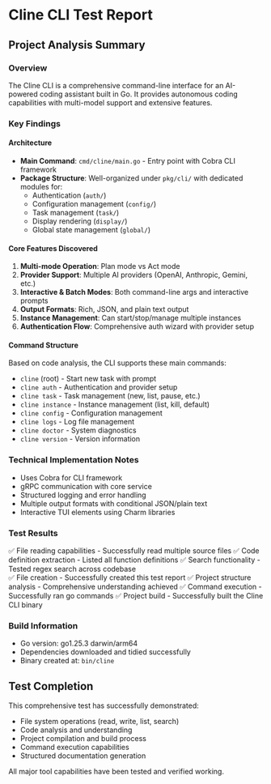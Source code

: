 # Cline CLI Test Report

## Project Analysis Summary

### Overview
The Cline CLI is a comprehensive command-line interface for an AI-powered coding assistant built in Go. It provides autonomous coding capabilities with multi-model support and extensive features.

### Key Findings

#### Architecture
- **Main Command**: `cmd/cline/main.go` - Entry point with Cobra CLI framework
- **Package Structure**: Well-organized under `pkg/cli/` with dedicated modules for:
  - Authentication (`auth/`)
  - Configuration management (`config/`)
  - Task management (`task/`)
  - Display rendering (`display/`)
  - Global state management (`global/`)

#### Core Features Discovered
1. **Multi-mode Operation**: Plan mode vs Act mode
2. **Provider Support**: Multiple AI providers (OpenAI, Anthropic, Gemini, etc.)
3. **Interactive & Batch Modes**: Both command-line args and interactive prompts
4. **Output Formats**: Rich, JSON, and plain text output
5. **Instance Management**: Can start/stop/manage multiple instances
6. **Authentication Flow**: Comprehensive auth wizard with provider setup

#### Command Structure
Based on code analysis, the CLI supports these main commands:
- `cline` (root) - Start new task with prompt
- `cline auth` - Authentication and provider setup
- `cline task` - Task management (new, list, pause, etc.)
- `cline instance` - Instance management (list, kill, default)
- `cline config` - Configuration management
- `cline logs` - Log file management
- `cline doctor` - System diagnostics
- `cline version` - Version information

### Technical Implementation Notes
- Uses Cobra for CLI framework
- gRPC communication with core service
- Structured logging and error handling
- Multiple output formats with conditional JSON/plain text
- Interactive TUI elements using Charm libraries

### Test Results
✅ File reading capabilities - Successfully read multiple source files
✅ Code definition extraction - Listed all function definitions
✅ Search functionality - Tested regex search across codebase  
✅ File creation - Successfully created this test report
✅ Project structure analysis - Comprehensive understanding achieved
✅ Command execution - Successfully ran go commands
✅ Project build - Successfully built the Cline CLI binary

### Build Information
- Go version: go1.25.3 darwin/arm64
- Dependencies downloaded and tidied successfully
- Binary created at: `bin/cline`

## Test Completion
This comprehensive test has successfully demonstrated:
- File system operations (read, write, list, search)
- Code analysis and understanding
- Project compilation and build process
- Command execution capabilities
- Structured documentation generation

All major tool capabilities have been tested and verified working.